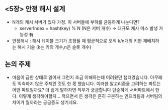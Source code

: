 ## <5장> 안정 해시 설계
- N개의 캐시 서버가 있다 가정. 이 서버들에 부하를 균등하게 나눈다면?
    - serverIndex = hash(key) % N (N은 서버 개수)
    -> 대규모 캐시 미스 발생 가능성 有
- 안정해시 : 해시 테이블 크기가 조정될 때 평균적으로 오직 k/n개의 키만 재배치하는 해시 기술 (k는 키의 개수,n은 슬롯 개수)

## 논의 주제
- 마음이 급한 상태로 읽어서 그런지 조금 이해하는데 어려웠던 챕터였습니다. 아무래도 익숙하지 않은 주제인 것도 한 몫 했습니다. 이러한 알고리즘을 고려하는 파트는 어떤 파트일까요? 더 쉽게 말하자면 직무가 궁금합니다
단순하게 서버파트에서 한다. 이렇게 생각해야할지...
적으면서 든 생각은 흔히 구분하는 인프라팀과 서버팀의 차이가 뭘까라는 궁금증도 생기네요.

